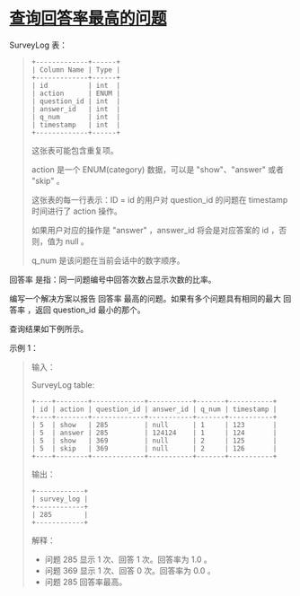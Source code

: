 #  [查询回答率最高的问题](https://leetcode.cn/problems/get-highest-answer-rate-question)

SurveyLog 表：
> ```
> +-------------+------+
> | Column Name | Type |
> +-------------+------+
> | id          | int  |
> | action      | ENUM |
> | question_id | int  |
> | answer_id   | int  |
> | q_num       | int  |
> | timestamp   | int  |
> +-------------+------+
> ```
> 这张表可能包含重复项。
> 
> action 是一个 ENUM(category) 数据，可以是 "show"、"answer" 或者 "skip" 。
> 
> 这张表的每一行表示：ID = id 的用户对 question_id 的问题在 timestamp 时间进行了 action 操作。
> 
> 如果用户对应的操作是 "answer" ，answer_id 将会是对应答案的 id ，否则，值为 null 。
> 
> q_num 是该问题在当前会话中的数字顺序。
 

回答率 是指：同一问题编号中回答次数占显示次数的比率。

编写一个解决方案以报告 回答率 最高的问题。如果有多个问题具有相同的最大 回答率 ，返回 question_id 最小的那个。

查询结果如下例所示。

 

示例 1：

> 输入：
> 
> SurveyLog table:
> ```
> +----+--------+-------------+-----------+-------+-----------+
> | id | action | question_id | answer_id | q_num | timestamp |
> +----+--------+-------------+-----------+-------+-----------+
> | 5  | show   | 285         | null      | 1     | 123       |
> | 5  | answer | 285         | 124124    | 1     | 124       |
> | 5  | show   | 369         | null      | 2     | 125       |
> | 5  | skip   | 369         | null      | 2     | 126       |
> +----+--------+-------------+-----------+-------+-----------+
> ```
> 输出：
> ```
> +------------+
> | survey_log |
> +------------+
> | 285        |
> +------------+
> ```
> 解释：
> 
> - 问题 285 显示 1 次、回答 1 次。回答率为 1.0 。
> - 问题 369 显示 1 次、回答 0 次。回答率为 0.0 。
> - 问题 285 回答率最高。